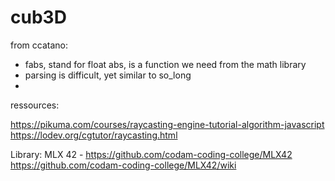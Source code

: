 # cub3D


from ccatano: 
- fabs, stand for float abs, is a function we need from the math library
- parsing is difficult, yet similar to so_long
- 


ressources:

https://pikuma.com/courses/raycasting-engine-tutorial-algorithm-javascript
https://lodev.org/cgtutor/raycasting.html

Library:
MLX 42 - https://github.com/codam-coding-college/MLX42
https://github.com/codam-coding-college/MLX42/wiki
